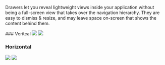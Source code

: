 Drawers let you reveal lightweight views inside your application without being a full-screen view that takes over the navigation hierarchy. They are easy to dismiss & resize, and may leave space on-screen that shows the content behind them.

<DisplayToggle onText="Dark" offText="Light" label="Theme Switcher">
### Veritcal

<img className="off" src="https://static2.sharepointonline.com/files/fabric/fabric-website/images/controls/ios/updated/img_drawer_03_floatingsheet_light.png?text=LightMode" />
<img className="on" src="https://static2.sharepointonline.com/files/fabric/fabric-website/images/controls/ios/updated/img_drawer_03_floatingsheet_dark.png?text=DarkMode" />

### Horizontal

<img className="off" src="https://static2.sharepointonline.com/files/fabric/fabric-website/images/controls/ios/updated/img_drawer_04_leftrightsheet_light.png?text=LightMode" />
<img className="on" src="https://static2.sharepointonline.com/files/fabric/fabric-website/images/controls/ios/updated/img_drawer_04_leftrightsheet_dark.png?text=DarkMode" />

</DisplayToggle>
